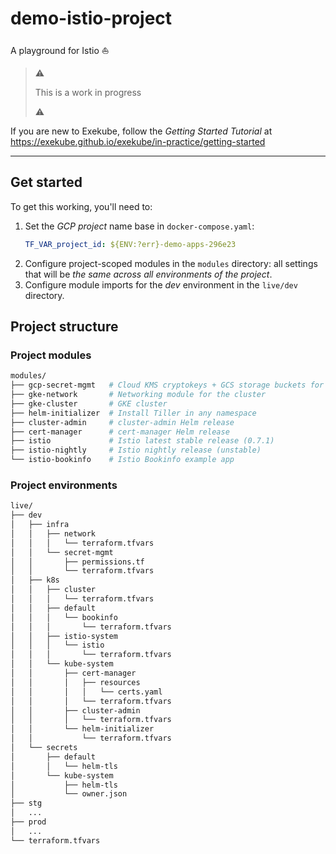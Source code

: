 # demo-istio-project

A playground for Istio ⛵️

> :warning:
>
> This is a work in progress
>
> :warning:

If you are new to Exekube, follow the *Getting Started Tutorial* at https://exekube.github.io/exekube/in-practice/getting-started

---

## Get started

To get this working, you'll need to:

1. Set the *GCP project* name base in `docker-compose.yaml`:
    ```yaml
    TF_VAR_project_id: ${ENV:?err}-demo-apps-296e23
    ```
2. Configure project-scoped modules in the `modules` directory: all settings that will be *the same across all environments of the project*.
3. Configure module imports for the *dev* environment in the `live/dev` directory.

## Project structure

### Project modules

```sh
modules/
├── gcp-secret-mgmt   # Cloud KMS cryptokeys + GCS storage buckets for secrets
├── gke-network       # Networking module for the cluster
├── gke-cluster       # GKE cluster
├── helm-initializer  # Install Tiller in any namespace
├── cluster-admin     # cluster-admin Helm release
├── cert-manager      # cert-manager Helm release
├── istio             # Istio latest stable release (0.7.1)
├── istio-nightly     # Istio nightly release (unstable)
└── istio-bookinfo    # Istio Bookinfo example app
```

### Project environments

```sh
live/
├── dev
│   ├── infra
│   │   ├── network
│   │   │   └── terraform.tfvars
│   │   └── secret-mgmt
│   │       ├── permissions.tf
│   │       └── terraform.tfvars
│   ├── k8s
│   │   ├── cluster
│   │   │   └── terraform.tfvars
│   │   ├── default
│   │   │   └── bookinfo
│   │   │       └── terraform.tfvars
│   │   ├── istio-system
│   │   │   └── istio
│   │   │       └── terraform.tfvars
│   │   └── kube-system
│   │       ├── cert-manager
│   │       │   ├── resources
│   │       │   │   └── certs.yaml
│   │       │   └── terraform.tfvars
│   │       ├── cluster-admin
│   │       │   └── terraform.tfvars
│   │       └── helm-initializer
│   │           └── terraform.tfvars
│   └── secrets
│       ├── default
│       │   └── helm-tls
│       └── kube-system
│           ├── helm-tls
│           └── owner.json
├── stg
│   ...
├── prod
│   ...
└── terraform.tfvars
```
